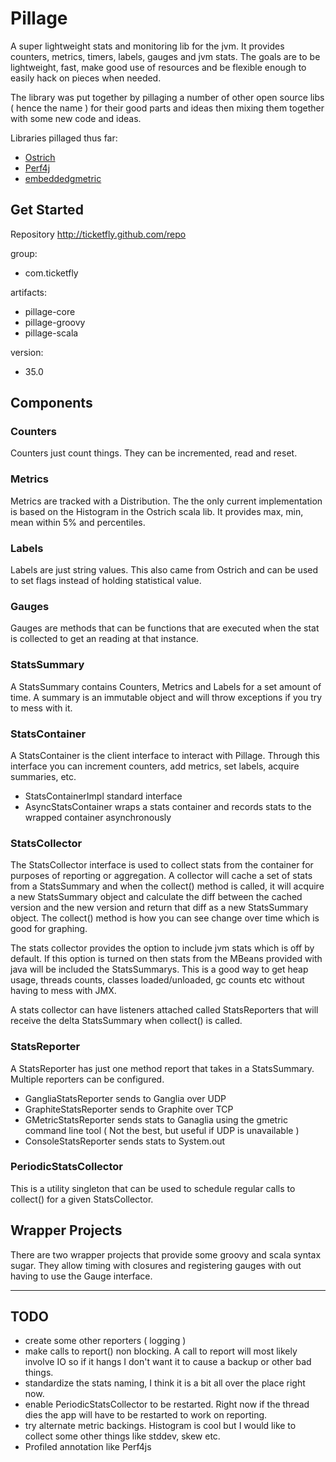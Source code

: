 Pillage
=======

A super lightweight stats and monitoring lib for the jvm. It provides counters, metrics, timers,
labels, gauges and jvm stats. The goals are to be lightweight, fast, make good use of resources and be 
flexible enough to easily hack on pieces when needed.

The library was put together by pillaging a number of other open source libs ( hence the name ) for 
their good parts and ideas then mixing them together with some new code and ideas.

Libraries pillaged thus far:

- [Ostrich](https://github.com/twitter/ostrich)
- [Perf4j](http://perf4j.codehaus.org/)
- [embeddedgmetric](http://code.google.com/p/embeddedgmetric/)


Get Started
-----------
Repository
http://ticketfly.github.com/repo

group: 
 + com.ticketfly
 
artifacts: 
 + pillage-core 
 + pillage-groovy
 + pillage-scala

version:
 + 35.0

Components
----------
### Counters
Counters just count things. They can be incremented, read and reset.

### Metrics
Metrics are tracked with a Distribution. The the only current implementation is based on the Histogram
in the Ostrich scala lib. It provides max, min, mean within 5% and percentiles.

### Labels
Labels are just string values. This also came from Ostrich and can be used to set flags 
instead of holding statistical value.

### Gauges
Gauges are methods that can be functions that are executed when the stat is collected to get an reading
at that instance.

### StatsSummary
A StatsSummary contains Counters, Metrics and Labels for a set amount of time. A summary is an immutable
object and will throw exceptions if you try to mess with it.

### StatsContainer
A StatsContainer is the client interface to interact with Pillage. Through this interface you can
increment counters, add metrics, set labels, acquire summaries, etc.

 * StatsContainerImpl standard interface
 * AsyncStatsContainer wraps a stats container and records stats to the wrapped container asynchronously 

### StatsCollector
The StatsCollector interface is used to collect stats from the container for purposes of reporting 
or aggregation. A collector will cache a set of stats from a StatsSummary and when the collect() method
is called, it will acquire a new StatsSummary object and calculate the diff between the cached version
and the new version and return that diff as a new StatsSummary object. The collect() method is 
how you can see change over time which is good for graphing.

The stats collector provides the option to include jvm stats which is off by default. If this option
is turned on then stats from the MBeans provided with java will be included the StatsSummarys. This is
a good way to get heap usage, threads counts, classes loaded/unloaded, gc counts etc without having to 
mess with JMX.

A stats collector can have listeners attached called StatsReporters that will receive the delta StatsSummary 
when collect() is called.

### StatsReporter
A StatsReporter has just one method report that takes in a StatsSummary. Multiple reporters can be configured.

 * GangliaStatsReporter sends to Ganglia over UDP
 * GraphiteStatsReporter sends to Graphite over TCP
 * GMetricStatsReporter sends stats to Ganaglia using the gmetric command line tool ( Not the best, but useful if UDP is unavailable )
 * ConsoleStatsReporter sends stats to System.out

### PeriodicStatsCollector
This is a utility singleton that can be used to schedule regular calls to collect() for a given StatsCollector.


Wrapper Projects
----------------

There are two wrapper projects that provide some groovy and scala syntax sugar. They allow timing with closures 
and registering gauges with out having to use the Gauge interface.

------------------------------------------------

## TODO
+ create some other reporters ( logging )
+ make calls to report() non blocking. A call to report will most likely involve IO so if it hangs I don't
want it to cause a backup or other bad things.
+ standardize the stats naming, I think it is a bit all over the place right now.
+ enable PeriodicStatsCollector to be restarted. Right now if the thread dies the app will have to be restarted
to work on reporting.
+ try alternate metric backings. Histogram is cool but I would like to collect some other things like stddev, skew etc.
+ Profiled annotation like Perf4js


